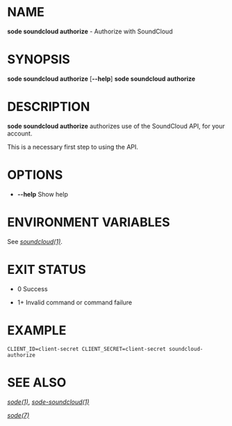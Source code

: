 # NAME

**sode soundcloud authorize** - Authorize with SoundCloud

# SYNOPSIS

**sode soundcloud authorize** \[**--help**\]
**sode soundcloud authorize**

# DESCRIPTION

**sode soundcloud authorize** authorizes use of the SoundCloud API, for your account.

This is a necessary first step to using the API.

# OPTIONS

  - **--help**
    Show help

# ENVIRONMENT VARIABLES

See [*soundcloud(1)*](./soundcloud.1.md).

# EXIT STATUS

  - 0
    Success

  - 1+
    Invalid command or command failure

# EXAMPLE

```shell
CLIENT_ID=client-secret CLIENT_SECRET=client-secret soundcloud-authorize
```

# SEE ALSO

[*sode(1)*](./sode.1.md), [*sode-soundcloud(1)*](./sode-soundcloud.1.md)

[*sode(7)*](./sode.7.md)

